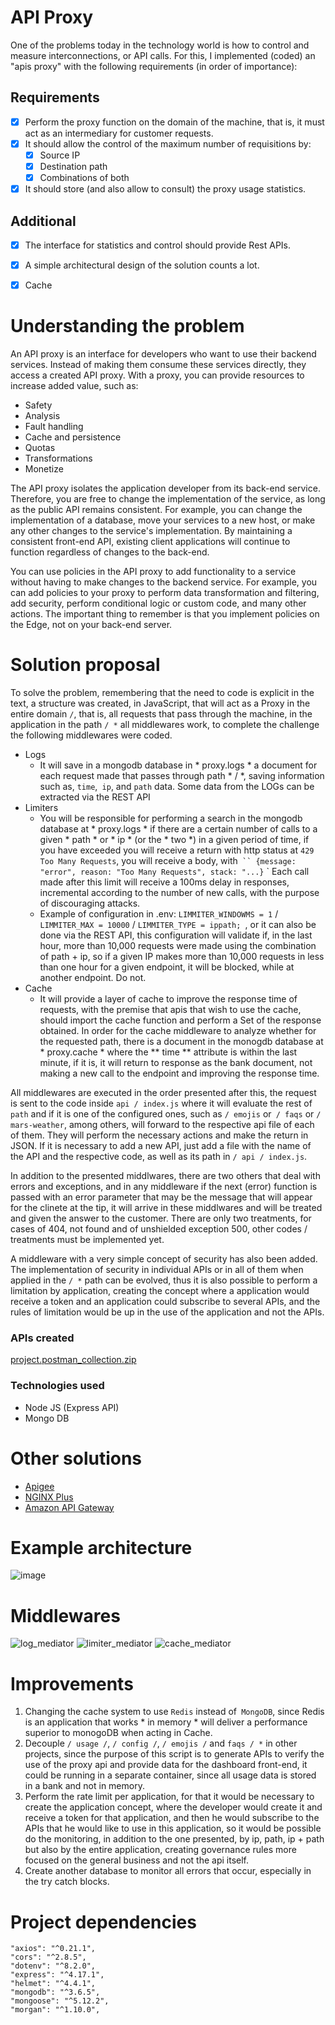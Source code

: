 # API Proxy
One of the problems today in the technology world is how to control and measure interconnections, or API calls.
For this, I implemented (coded) an "apis proxy" with the following requirements (in
order of importance):
## Requirements
- [x] Perform the proxy function on the domain of the machine, that is, it must act as
an intermediary for customer requests.
- [x] It should allow the control of the maximum number of requisitions by:
  - [x] Source IP
  - [x] Destination path 
  - [x] Combinations of both
- [x] It should store (and also allow to consult) the proxy usage statistics.
## Additional
- [x] The interface for statistics and control should provide Rest APIs.
- [x] A simple architectural design of the solution counts a lot.
- [x] Cache



    
  
# Understanding the problem

An API proxy is an interface for developers who want to use their backend services. Instead of making them consume these services directly, they access a created API proxy. With a proxy, you can provide resources to increase added value, such as:
 - Safety
 - Analysis
 - Fault handling
 - Cache and persistence
 - Quotas
 - Transformations
 - Monetize

The API proxy isolates the application developer from its back-end service. Therefore, you are free to change the implementation of the service, as long as the public API remains consistent. For example, you can change the implementation of a database, move your services to a new host, or make any other changes to the service's implementation. By maintaining a consistent front-end API, existing client applications will continue to function regardless of changes to the back-end.

You can use policies in the API proxy to add functionality to a service without having to make changes to the backend service. For example, you can add policies to your proxy to perform data transformation and filtering, add security, perform conditional logic or custom code, and many other actions. The important thing to remember is that you implement policies on the Edge, not on your back-end server.

# Solution proposal
To solve the problem, remembering that the need to code is explicit in the text, a structure was created, in JavaScript, that will act as a Proxy in the entire domain `/`, that is, all requests that pass through the machine, in the application in the path `/ *` all middlewares work, to complete the challenge the following middlewares were coded.
 - Logs
    - It will save in a mongodb database in * proxy.logs * a document for each request made that passes through path * / *, saving information such as, `time`,` ip`, and `path` data. Some data from the LOGs can be extracted via the REST API
- Limiters
   - You will be responsible for performing a search in the mongodb database at * proxy.logs * if there are a certain number of calls to a given * path * or * ip * (or the * two *) in a given period of time, if you have exceeded you will receive a return with http status at `429 Too Many Requests`, you will receive a body, with` `` {message: "error", reason: "Too Many Requests", stack: "...}` ` Each call made after this limit will receive a 100ms delay in responses, incremental according to the number of new calls, with the purpose of discouraging attacks.
   - Example of configuration in .env: `LIMMITER_WINDOWMS = 1` /` LIMMITER_MAX = 10000` / `LIMMITER_TYPE = ippath; `, or it can also be done via the REST API, this configuration will validate if, in the last hour, more than 10,000 requests were made using the combination of path + ip, so if a given IP makes more than 10,000 requests in less than one hour for a given endpoint, it will be blocked, while at another endpoint. Do not.
 - Cache
    - It will provide a layer of cache to improve the response time of requests, with the premise that apis that wish to use the cache, should import the cache function and perform a Set of the response obtained. In order for the cache middleware to analyze whether for the requested path, there is a document in the monogdb database at * proxy.cache * where the ** time ** attribute is within the last minute, if it is, it will return to response as the bank document, not making a new call to the endpoint and improving the response time.

All middlewares are executed in the order presented after this, the request is sent to the code inside `api / index.js` where it will evaluate the rest of` path` and if it is one of the configured ones, such as `/ emojis` or` / faqs` or `/ mars-weather`, among others, will forward to the respective api file of each of them. They will perform the necessary actions and make the return in JSON. If it is necessary to add a new API, just add a file with the name of the API and the respective code, as well as its path in `/ api / index.js`.

In addition to the presented middlwares, there are two others that deal with errors and exceptions, and in any middleware if the next (error) function is passed with an error parameter that may be the message that will appear for the clinete at the tip, it will arrive in these middlwares and will be treated and given the answer to the customer. There are only two treatments, for cases of 404, not found and of unshielded exception 500, other codes / treatments must be implemented yet.

A middleware with a very simple concept of security has also been added. The implementation of security in individual APIs or in all of them when applied in the `/ *` path can be evolved, thus it is also possible to perform a limitation by application, creating the concept where a application would receive a token and an application could subscribe to several APIs, and the rules of limitation would be up in the use of the application and not the APIs.
 
### APIs created
 
[project.postman_collection.zip](https://github.com/alrtas/api-proxy/files/6218628/Meli.postman_collection.zip)

### Technologies used

* Node JS (Express API)
* Mongo DB

# Other solutions

* [Apigee](https://cloud.google.com/apigee?hl=en)
* [NGINX Plus](https://www.nginx.com/solutions/api-management-gateway/)
* [Amazon API Gateway](https://aws.amazon.com/en/api-gateway/)


# Example architecture
![image](https://user-images.githubusercontent.com/32065208/112071293-3a7e5580-8b4e-11eb-8729-343668e8c357.png)

# Middlewares
![log_mediator](https://user-images.githubusercontent.com/32065208/112524630-d098c280-8d7e-11eb-84e7-8f82bebf3a95.PNG)
![limiter_mediator](https://user-images.githubusercontent.com/32065208/112525070-469d2980-8d7f-11eb-9c5f-4d1469d692bc.PNG)
![cache_mediator](https://user-images.githubusercontent.com/32065208/112524671-d7273a00-8d7e-11eb-85e5-94ab82721dfc.PNG)


# Improvements
  1. Changing the cache system to use `Redis` instead of` MongoDB`, since Redis is an application that works * in memory * will deliver a performance superior to monogoDB when acting in Cache.
  2. Decouple `/ usage /`, `/ config /`, `/ emojis /` and `faqs / *` in other projects, since the purpose of this script is to generate APIs to verify the use of the proxy api and provide data for the dashboard front-end, it could be running in a separate container, since all usage data is stored in a bank and not in memory.
  3. Perform the rate limit per application, for that it would be necessary to create the application concept, where the developer would create it and receive a token for that application, and then he would subscribe to the APIs that he would like to use in this application, so it would be possible do the monitoring, in addition to the one presented, by ip, path, ip + path but also by the entire application, creating governance rules more focused on the general business and not the api itself.
  4. Create another database to monitor all errors that occur, especially in the try catch blocks.

# Project dependencies
    "axios": "^0.21.1",
    "cors": "^2.8.5",
    "dotenv": "^8.2.0",
    "express": "^4.17.1",
    "helmet": "^4.4.1",
    "mongodb": "^3.6.5",
    "mongoose": "^5.12.2",
    "morgan": "^1.10.0",
